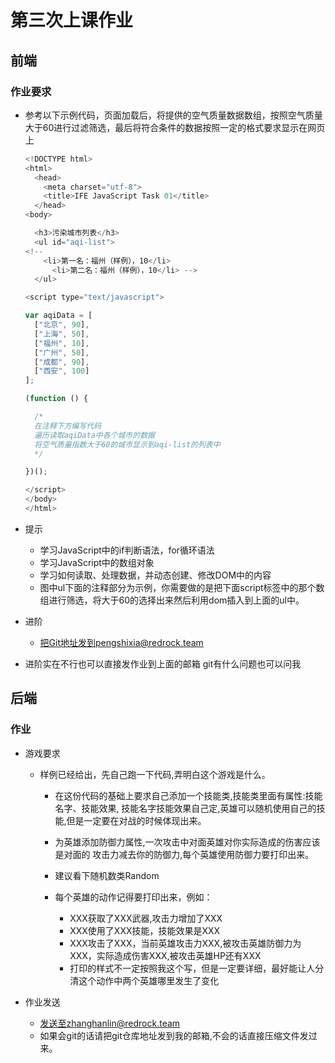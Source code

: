 # 第三次上课作业

## 前端

### 作业要求

- 参考以下示例代码，页面加载后，将提供的空气质量数据数组，按照空气质量大于60进行过滤筛选，最后将符合条件的数据按照一定的格式要求显示在网页上

  ```javascript
  <!DOCTYPE html>
  <html>
    <head>
      <meta charset="utf-8">
      <title>IFE JavaScript Task 01</title>
    </head>
  <body>

    <h3>污染城市列表</h3>
    <ul id="aqi-list">
  <!--   
      <li>第一名：福州（样例），10</li>
        <li>第二名：福州（样例），10</li> -->
    </ul>

  <script type="text/javascript">

  var aqiData = [
    ["北京", 90],
    ["上海", 50],
    ["福州", 10],
    ["广州", 50],
    ["成都", 90],
    ["西安", 100]
  ];

  (function () {

    /*
    在注释下方编写代码
    遍历读取aqiData中各个城市的数据
    将空气质量指数大于60的城市显示到aqi-list的列表中
    */

  })();

  </script>
  </body>
  </html>
  ```


- 提示
  - 学习JavaScript中的if判断语法，for循环语法
  - 学习JavaScript中的数组对象
  - 学习如何读取、处理数据，并动态创建、修改DOM中的内容
  - 图中ul下面的注释部分为示例，你需要做的是把下面script标签中的那个数组进行筛选，将大于60的选择出来然后利用dom插入到上面的ul中。
- 进阶
  - 把Git地址发到pengshixia@redrock.team


- 进阶实在不行也可以直接发作业到上面的邮箱 git有什么问题也可以问我



## 后端

### 作业

- 游戏要求

  - 样例已经给出，先自己跑一下代码,弄明白这个游戏是什么。

    - 在这份代码的基础上要求自己添加一个技能类,技能类里面有属性:技能名字、技能效果, 技能名字技能效果自己定,英雄可以随机使用自己的技         能,但是一定要在对战的时候体现出来。

    - 为英雄添加防御力属性,一次攻击中对面英雄对你实际造成的伤害应该是对面的 攻击力减去你的防御力,每个英雄使用防御力要打印出来。

    - 建议看下随机数类Random

    - 每个英雄的动作记得要打印出来，例如：
      - XXX获取了XXX武器,攻击力增加了XXX
      - XXX使用了XXX技能，技能效果是XXX
      - XXX攻击了XXX，当前英雄攻击力XXX,被攻击英雄防御力为XXX，实际造成伤害XXX,被攻击英雄HP还有XXX
      - 打印的样式不一定按照我这个写，但是一定要详细，最好能让人分清这个动作中两个英雄哪里发生了变化

- 作业发送

  - 发送至zhanghanlin@redrock.team
  - 如果会git的话请把git仓库地址发到我的邮箱,不会的话直接压缩文件发过来。



